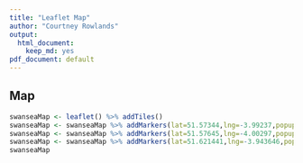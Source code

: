 ```yaml
---
title: "Leaflet Map"
author: "Courtney Rowlands"
output: 
  html_document:
    keep_md: yes
pdf_document: default
---
```






## Map


```r
swanseaMap <- leaflet() %>% addTiles()
swanseaMap <- swanseaMap %>% addMarkers(lat=51.57344,lng=-3.99237,popup="The Mumbles Beach")
swanseaMap <- swanseaMap %>% addMarkers(lat=51.57645,lng=-4.00297,popup="Oystermouth Castle")
swanseaMap <- swanseaMap %>% addMarkers(lat=51.621441,lng=-3.943646,popup="Swansea, UK")
swanseaMap
```

<!--html_preserve--><div id="htmlwidget-e5d981c2f6dbb6368e3d" style="width:672px;height:480px;" class="leaflet html-widget"></div>
<script type="application/json" data-for="htmlwidget-e5d981c2f6dbb6368e3d">{"x":{"options":{"crs":{"crsClass":"L.CRS.EPSG3857","code":null,"proj4def":null,"projectedBounds":null,"options":{}}},"calls":[{"method":"addTiles","args":["//{s}.tile.openstreetmap.org/{z}/{x}/{y}.png",null,null,{"minZoom":0,"maxZoom":18,"tileSize":256,"subdomains":"abc","errorTileUrl":"","tms":false,"noWrap":false,"zoomOffset":0,"zoomReverse":false,"opacity":1,"zIndex":1,"detectRetina":false,"attribution":"&copy; <a href=\"http://openstreetmap.org\">OpenStreetMap<\/a> contributors, <a href=\"http://creativecommons.org/licenses/by-sa/2.0/\">CC-BY-SA<\/a>"}]},{"method":"addMarkers","args":[51.57344,-3.99237,null,null,null,{"interactive":true,"draggable":false,"keyboard":true,"title":"","alt":"","zIndexOffset":0,"opacity":1,"riseOnHover":false,"riseOffset":250},"The Mumbles Beach",null,null,null,null,{"interactive":false,"permanent":false,"direction":"auto","opacity":1,"offset":[0,0],"textsize":"10px","textOnly":false,"className":"","sticky":true},null]},{"method":"addMarkers","args":[51.57645,-4.00297,null,null,null,{"interactive":true,"draggable":false,"keyboard":true,"title":"","alt":"","zIndexOffset":0,"opacity":1,"riseOnHover":false,"riseOffset":250},"Oystermouth Castle",null,null,null,null,{"interactive":false,"permanent":false,"direction":"auto","opacity":1,"offset":[0,0],"textsize":"10px","textOnly":false,"className":"","sticky":true},null]},{"method":"addMarkers","args":[51.621441,-3.943646,null,null,null,{"interactive":true,"draggable":false,"keyboard":true,"title":"","alt":"","zIndexOffset":0,"opacity":1,"riseOnHover":false,"riseOffset":250},"Swansea, UK",null,null,null,null,{"interactive":false,"permanent":false,"direction":"auto","opacity":1,"offset":[0,0],"textsize":"10px","textOnly":false,"className":"","sticky":true},null]}],"limits":{"lat":[51.57344,51.621441],"lng":[-4.00297,-3.943646]}},"evals":[],"jsHooks":[]}</script><!--/html_preserve-->

